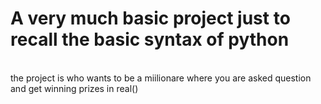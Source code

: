 # A very much basic project just to recall the basic syntax of python
<br>
the project is who wants to be a miilionare where you are asked question and get winning prizes in real()
